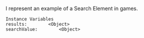 I represent an example of a Search Element in games.

    Instance Variables
	results:		<Object>
	searchValue:		<Object>

